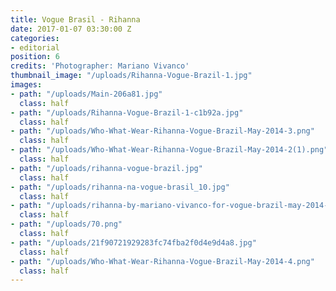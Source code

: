 ```yaml
---
title: Vogue Brasil - Rihanna
date: 2017-01-07 03:30:00 Z
categories:
- editorial
position: 6
credits: 'Photographer: Mariano Vivanco'
thumbnail_image: "/uploads/Rihanna-Vogue-Brazil-1.jpg"
images:
- path: "/uploads/Main-206a81.jpg"
  class: half
- path: "/uploads/Rihanna-Vogue-Brazil-1-c1b92a.jpg"
  class: half
- path: "/uploads/Who-What-Wear-Rihanna-Vogue-Brazil-May-2014-3.png"
  class: half
- path: "/uploads/Who-What-Wear-Rihanna-Vogue-Brazil-May-2014-2(1).png"
  class: half
- path: "/uploads/rihanna-vogue-brazil.jpg"
  class: half
- path: "/uploads/rihanna-na-vogue-brasil_10.jpg"
  class: half
- path: "/uploads/rihanna-by-mariano-vivanco-for-vogue-brazil-may-2014-5.jpg"
  class: half
- path: "/uploads/70.png"
  class: half
- path: "/uploads/21f90721929283fc74fba2f0d4e9d4a8.jpg"
  class: half
- path: "/uploads/Who-What-Wear-Rihanna-Vogue-Brazil-May-2014-4.png"
  class: half
---
```


